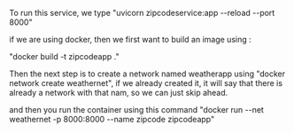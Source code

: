 
To run this service, we type "uvicorn zipcodeservice:app --reload --port 8000"

if we are using docker, then we first want to build an image using :

"docker build -t zipcodeapp ."

Then the next step is to create a network named weatherapp using "docker network create weathernet", if we already created it, it will say that there is already a network with that nam, so we can just skip ahead.

and then you run the container using this command "docker run --net weathernet -p 8000:8000 --name zipcode zipcodeapp"

